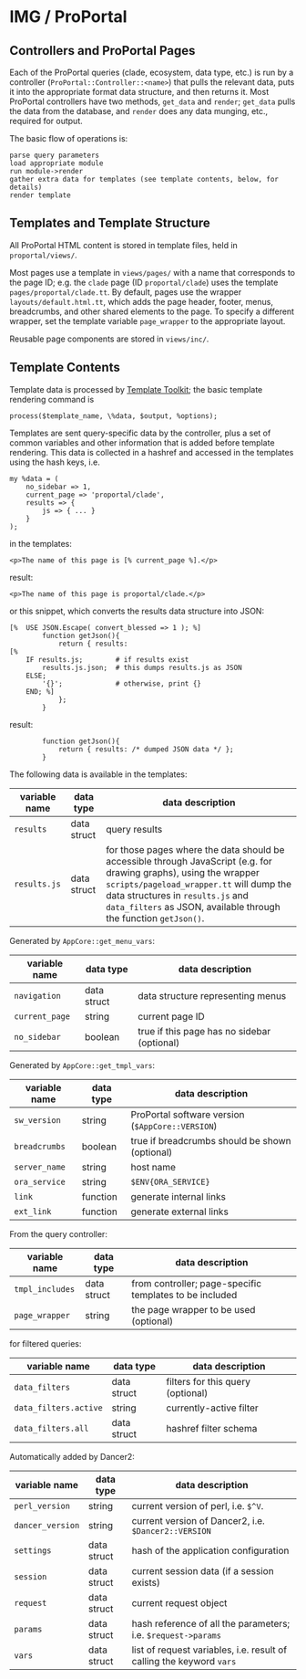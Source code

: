 # IMG / ProPortal #

## Controllers and ProPortal Pages ##

Each of the ProPortal queries (clade, ecosystem, data type, etc.) is run by a controller (`ProPortal::Controller::<name>`) that pulls the relevant data, puts it into the appropriate format data structure, and then returns it. Most ProPortal controllers have two methods, `get_data` and `render`; `get_data` pulls the data from the database, and `render` does any data munging, etc., required for output.

The basic flow of operations is:

	parse query parameters
	load appropriate module
	run module->render
	gather extra data for templates (see template contents, below, for details)
	render template

## Templates and Template Structure ##

All ProPortal HTML content is stored in template files, held in `proportal/views/`.

Most pages use a template in `views/pages/` with a name that corresponds to the page ID; e.g. the `clade` page (ID `proportal/clade`) uses the template `pages/proportal/clade.tt`. By default, pages use the wrapper `layouts/default.html.tt`, which adds the page header, footer, menus, breadcrumbs, and other shared elements to the page. To specify a different wrapper, set the template variable `page_wrapper` to the appropriate layout.

Reusable page components are stored in `views/inc/`.

## Template Contents ##

Template data is processed by [Template Toolkit](http://template-toolkit.org); the basic template rendering command is

    process($template_name, \%data, $output, %options);

Templates are sent query-specific data by the controller, plus a set of common variables and other information that is added before template rendering. This data is collected in a hashref and accessed in the templates using the hash keys, i.e.

```
my %data = (
	no_sidebar => 1,
	current_page => 'proportal/clade',
	results => {
		js => { ... }
	}
);
```

in the templates:

```
<p>The name of this page is [% current_page %].</p>
```

result:
```
<p>The name of this page is proportal/clade.</p>
```

or this snippet, which converts the results data structure into JSON:

```
[%	USE JSON.Escape( convert_blessed => 1 ); %]
		function getJson(){
			return { results:
[%
	IF results.js;        # if results exist
		results.js.json;  # this dumps results.js as JSON
	ELSE;
		'{}';             # otherwise, print {}
	END; %]
			};
		}
```

result:
```
		function getJson(){
			return { results: /* dumped JSON data */ };
		}
```

The following data is available in the templates:

| variable name     | data type   | data description |
|-------------------|-------------|------------------|
| `results`         | data struct | query results    |
| `results.js`      | data struct | for those pages where the data should be accessible through JavaScript (e.g. for drawing graphs), using the wrapper `scripts/pageload_wrapper.tt` will dump the data structures in `results.js` and `data_filters` as JSON, available through the function `getJson()`. |

Generated by `AppCore::get_menu_vars`:

| variable name     | data type   | data description |
|-------------------|-------------|------------------|
| `navigation`      | data struct | data structure representing menus |
| `current_page`    | string      | current page ID |
| `no_sidebar`      | boolean     | true if this page has no sidebar (optional) |

Generated by `AppCore::get_tmpl_vars`:

| variable name     | data type   | data description |
|-------------------|-------------|------------------|
| `sw_version`      | string      | ProPortal software version (`$AppCore::VERSION`) |
| `breadcrumbs`     | boolean     | true if breadcrumbs should be shown (optional) |
| `server_name`     | string      | host name |
| `ora_service`     | string      | `$ENV{ORA_SERVICE}` |
| `link`            | function    | generate internal links |
| `ext_link`        | function    | generate external links |

From the query controller:

| variable name     | data type   | data description |
|-------------------|-------------|------------------|
| `tmpl_includes`   | data struct | from controller; page-specific templates to be included |
| `page_wrapper`    | string      | the page wrapper to be used (optional) |

for filtered queries:

| variable name     | data type   | data description |
|-------------------|-------------|------------------|
| `data_filters`    | data struct | filters for this query (optional) |
| `data_filters.active`  | string | currently-active filter |
| `data_filters.all`     | data struct | hashref filter schema |

Automatically added by Dancer2:

| variable name     | data type   | data description |
|-------------------|-------------|------------------|
| `perl_version`    | string      | current version of perl, i.e. `$^V`. |
| `dancer_version`  | string      | current version of Dancer2, i.e. `$Dancer2::VERSION` |
| `settings`        | data struct | hash of the application configuration |
| `session`         | data struct | current session data (if a session exists) |
| `request`         | data struct | current request object |
| `params`          | data struct | hash reference of all the parameters; i.e. `$request->params` |
| `vars`            | data struct | list of request variables, i.e. result of calling the keyword `vars` |
